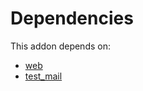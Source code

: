 # Dependencies

This addon depends on:

- [web](https://github.com/bringout/oca-ocb-core/tree/680f309d65868a57afe7e3be0f9905cc2a7043fb/odoo-bringout-oca-ocb-web)
- [test_mail](https://github.com/bringout/oca-ocb-test/tree/d7ba449a1bf1ec21a683a7e48057abb0d7d037db/odoo-bringout-oca-ocb-test_mail)

